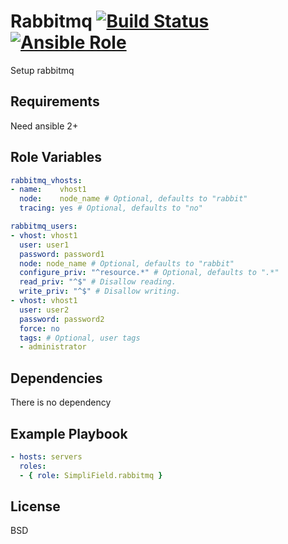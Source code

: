 Rabbitmq [![Build Status](https://travis-ci.org/SimpliField/ansible-rabbitmq.svg?branch=master)](https://travis-ci.org/SimpliField/ansible-rabbitmq) [![Ansible Role](https://img.shields.io/ansible/role/10049.svg?maxAge=2592000)](https://galaxy.ansible.com/SimpliField/rabbitmq/)
=========


Setup rabbitmq

Requirements
------------

Need ansible 2+

Role Variables
--------------

```yaml
rabbitmq_vhosts:
- name:    vhost1
  node:    node_name # Optional, defaults to "rabbit"
  tracing: yes # Optional, defaults to "no"

rabbitmq_users:
- vhost: vhost1
  user: user1
  password: password1
  node: node_name # Optional, defaults to "rabbit"
  configure_priv: "^resource.*" # Optional, defaults to ".*"
  read_priv: "^$" # Disallow reading.
  write_priv: "^$" # Disallow writing.
- vhost: vhost1
  user: user2
  password: password2
  force: no
  tags: # Optional, user tags
  - administrator
```

Dependencies
------------

There is no dependency

Example Playbook
----------------

```yaml
- hosts: servers
  roles:
  - { role: SimpliField.rabbitmq }
```

License
-------

BSD
